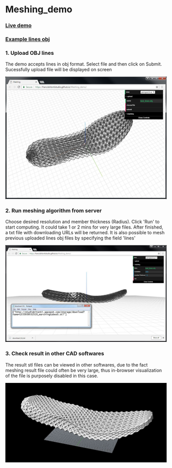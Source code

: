# Meshing_demo

### <a href='https://francisbitontistudio.github.io/Meshing_demo/'>Live demo</a><br>

### <a href='https://drive.google.com/open?id=1S-kPNRyWH5Q7R0NdnzrWHPnlcsG0RXBg'>Example lines obj</a><br>

### 1. Upload OBJ lines

The demo accepts lines in obj format. Select file and then click on Submit. Sucessfully upload file will be displayed on screen

<p align="center">
  <img src="img/upload.JPG" width=800>
</p>

### 2. Run meshing algorithm from server

Choose desired resolution and member thickness (Radius). Click 'Run' to start computing. 
It could take 1 or 2 mins for very large files. After finished, a txt file with downloading URLs will be returned.
It is also possible to mesh previous uploaded lines obj files by specifying the field 'lines'

<p align="center">
  <img src="img/run.JPG" width=800>
</p>


### 3. Check result in other CAD softwares

The result stl files can be viewed in other softwares, due to the fact meshing result file could often be very large,
thus in-browser visualization of the file is purposely disabled in this case. 

<p align="center">
  <img src="img/stl.JPG" width=800>
</p>
